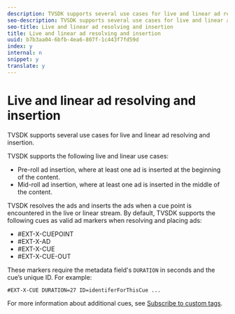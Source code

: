 ```yaml
---
description: TVSDK supports several use cases for live and linear ad resolving and insertion.
seo-description: TVSDK supports several use cases for live and linear ad resolving and insertion.
seo-title: Live and linear ad resolving and insertion
title: Live and linear ad resolving and insertion
uuid: b7b3aa04-6bfb-4ea6-807f-1c443f7fd59d
index: y
internal: n
snippet: y
translate: y
---
```


# Live and linear ad resolving and insertion

TVSDK supports several use cases for live and linear ad resolving and insertion.

TVSDK supports the following live and linear use cases: 
* Pre-roll ad insertion, where at least one ad is inserted at the beginning of the content.
* Mid-roll ad insertion, where at least one ad is inserted in the middle of the content.




TVSDK resolves the ads and inserts the ads when a cue point is encountered in the live or linear stream. By default, TVSDK supports the following cues as valid ad markers when resolving and placing ads: 
* #EXT-X-CUEPOINT
* #EXT-X-AD
* #EXT-X-CUE
* #EXT-X-CUE-OUT




These markers require the metadata field's `DURATION` in seconds and the cue’s unique ID. For example: 
```
#EXT-X-CUE DURATION=27 ID=identiferForThisCue ...

```


For more information about additional cues, see [Subscribe to custom tags](../../../c_ios_titlepage/ad-insertion/c_ios_custom-tags-configure/t_ios_custom-tags-subscribe.md#t_psdk_ios_subscribing-to-custom-hls-tags). 
